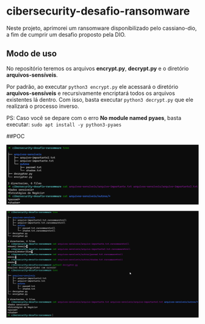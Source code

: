 # cibersecurity-desafio-ransomware

Neste projeto, aprimorei um ransomware disponibilizado pelo cassiano-dio, a fim de cumprir um desafio proposto pela DIO.


## Modo de uso

No repositório teremos os arquivos **encrypt.py**, **decrypt.py** e o diretório **arquivos-sensíveis**.

Por padrão, ao executar `python3 encrypt.py` ele acessará o diretório **arquivos-sensíveis** e recursivamente encriptará todos os arquivos existentes lá dentro.
Com isso, basta executar `python3 decrypt.py` que ele realizará o processo inverso.

PS: Caso você se depare com o erro **No module named pyaes**, basta executar: `sudo apt install -y python3-pyaes`


##POC

![Alt text](./images/1.png "Optional title")

![Alt text](./images/2.png "Optional title")
